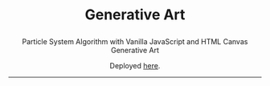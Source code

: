 <h1 align="center">

Generative Art

</h1>

<p align="center">Particle System Algorithm with Vanilla JavaScript and HTML Canvas Generative Art</p>

<p align="center">Deployed <a href="https://codepen.io/elvinciqueira/pen/xxVRRgQ">here</a>.</p>

<hr>
